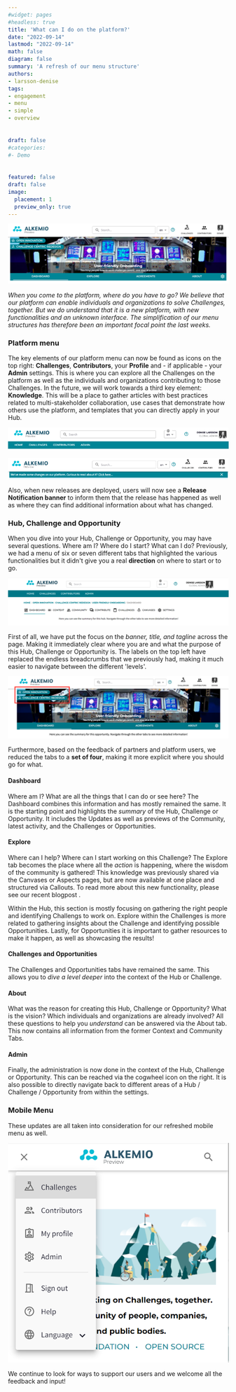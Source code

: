 ```yaml
---
#widget: pages
#headless: true
title: 'What can I do on the platform?'
date: "2022-09-14"
lastmod: "2022-09-14"
math: false
diagram: false
summary: 'A refresh of our menu structure'
authors:
- larsson-denise
tags:
- engagement
- menu
- simple
- overview


draft: false
#categories:
#- Demo


featured: false
draft: false
image:
  placement: 1
  preview_only: true
---
```


![](./header.png)

<i>When you come to the platform, where do you have to go? We believe that our platform can enable individuals and organizations to solve Challenges, together. But we do understand that it is a new platform, with new functionalities and an unknown interface. The simplification of our menu structures has therefore been an important focal point the last weeks.</i>

### Platform menu
The key elements of our platform menu can now be found as icons on the top right: <b>Challenges</b>, <b>Contributors</b>, your <b>Profile</b> and - if applicable - your <b>Admin</b> settings. This is where you can explore all the Challenges on the platform as well as the individuals and organizations contributing to those Challenges. In the future, we will work towards a third key element: <b>Knowledge</b>. This will be a place to gather articles with best practices related to multi-stakeholder collaboration, use cases that demonstrate how others use the platform, and templates that you can directly apply in your Hub. 

![](./old-platform-menu.png)

![](./new-platform-menu.png)

Also, when new releases are deployed, users will now see a <b>Release Notification banner</b> to inform them that the release has happened as well as where they can find additional information about what has changed.

### Hub, Challenge and Opportunity

When you dive into your Hub, Challenge or Opportunity, you may have several questions. Where am I? Where do I start? What can I do? Previously, we had a menu of six or seven different tabs that highlighted the various functionalities but it didn't give you a real <b>direction</b> on where to start or to go.

![](./old-menu.png)

First of all, we have put the focus on the <i>banner, title, and tagline</i> across the page. Making it immediately clear where you are and what the purpose of this Hub, Challenge or Opportunity is. The labels on the top left have replaced the endless breadcrumbs that we previously had, making it much easier to navigate between the different 'levels'.

![](./new-menu.png)

Furthermore, based on the feedback of partners and platform users, we reduced the tabs to a <b>set of four</b>, making it more explicit where you should go for what.

#### Dashboard
Where am I? What are all the things that I can do or see here? The Dashboard combines this information and has mostly remained the same. It is the starting point and highlights the <i>summary</i> of the Hub, Challenge or Opportunity. It includes the Updates as well as previews of the Community, latest activity, and the Challenges or Opportunities. 

#### Explore
Where can I help? Where can I start working on this Challenge? The Explore tab becomes the place where all the <i>action</i> is happening, where the wisdom of the community is gathered! This knowledge was previously shared via the Canvases or Aspects pages, but are now available at one place and structured via Callouts. To read more about this new functionality, please see our recent blogpost <link>.

Within the Hub, this section is mostly focusing on gathering the right people and identifying Challengs to work on. Explore within the Challenges is more related to gathering insights about the Challenge and identifying possible Opportunities. Lastly, for Opportunities it is important to gather resources to make it happen, as well as showcasing the results!

#### Challenges and Opportunities
The Challenges and Opportunities tabs have remained the same. This allows you to <i>dive a level deeper</i> into the context of the Hub or Challenge.

#### About
What was the reason for creating this Hub, Challenge or Opportunity? What is the vision? Which individuals and organizations are already involved? All these questions to help you <i>understand</i> can be answered via the About tab. This now contains all information from the former Context and Community Tabs. 


#### Admin
Finally, the administration is now done in the context of the Hub, Challenge or Opportunity. This can be reached via the cogwheel icon on the right. It is also possible to directly navigate back to different areas of a Hub / Challenge / Opportunity from within the settings.

### Mobile Menu 
These updates are all taken into consideration for our refreshed mobile menu as well.

![](./mobile-menu.png)

We continue to look for ways to support our users and we welcome all the feedback and input!   